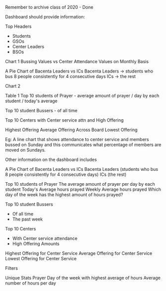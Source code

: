 Remember to archive class of 2020 - Done

Dashboard should provide information:

Top Headers

- Students
- GSOs
- Center Leaders
- BSOs

Chart 1
Bussing Values vs Center Attendance Values on Monthly Basis

A Pie Chart of Bacenta Leaders vs ICs
Bacenta Leaders -> students who bus 8 people consistently for 4 consecutive days
ICs -> the rest

Chart 2

Table 1
Top 10 students of Prayer - average amount of prayer / day by each student / today's average

Top 10 student Bussers - of all time

Top 10 Centers with Center service attn and High Offering

Highest Offering Average Offering Across Board Lowest Offering

Eg: A line chart that shows attendance to center service and members bussed on Sunday and this communicates what percentage of members are moved on Sundays.

Other information on the dashboard includes

A Pie Chart of Bacenta Leaders vs ICs
Bacenta Leaders (students who bus 8 people consistently for 4 consecutive days)
ICs (the rest)

Top 10 students of Prayer
The average amount of prayer per day by each student
Today's Average hours prayed
Weekly Average hours prayed
Which day of the week has the highest amount of hours prayed?

Top 10 student Bussers

- Of all time
- The past week

Top 10 Centers

- With Center service attendance
- High Offering Amounts

Highest Offering for Center Service
Average Offering for Center Service
Lowest Offering for Center Service

Filters


Unique Stats
Prayer
Day of the week with highest average of hours
Average number of hours per day